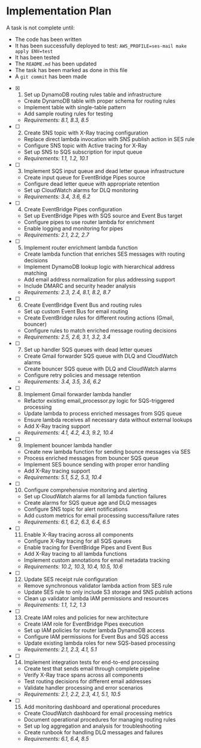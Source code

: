 # Implementation Plan

A task is not complete until:

- The code has been written
- It has been successfully deployed to test: `AWS_PROFILE=ses-mail make apply ENV=test`
- It has been tested
- The `README.md` has been updated
- The task has been marked as done in this file
- A `git commit` has been made

- [x] 1. Set up DynamoDB routing rules table and infrastructure
  - Create DynamoDB table with proper schema for routing rules
  - Implement table with single-table pattern
  - Add sample routing rules for testing
  - _Requirements: 8.1, 8.3, 8.5_

- [ ] 2. Create SNS topic with X-Ray tracing configuration
  - Replace direct lambda invocation with SNS publish action in SES rule
  - Configure SNS topic with Active tracing for X-Ray
  - Set up SNS to SQS subscription for input queue
  - _Requirements: 1.1, 1.2, 10.1_

- [ ] 3. Implement SQS input queue and dead letter queue infrastructure
  - Create input queue for EventBridge Pipes source
  - Configure dead letter queue with appropriate retention
  - Set up CloudWatch alarms for DLQ monitoring
  - _Requirements: 3.4, 3.6, 6.2_

- [ ] 4. Create EventBridge Pipes configuration
  - Set up EventBridge Pipes with SQS source and Event Bus target
  - Configure pipes to use router lambda for enrichment
  - Enable logging and monitoring for pipes
  - _Requirements: 2.1, 2.2, 2.7_

- [ ] 5. Implement router enrichment lambda function
  - Create lambda function that enriches SES messages with routing decisions
  - Implement DynamoDB lookup logic with hierarchical address matching
  - Add email address normalization for plus addressing support
  - Include DMARC and security header analysis
  - _Requirements: 2.3, 2.4, 8.1, 8.2, 8.7_

- [ ] 6. Create EventBridge Event Bus and routing rules
  - Set up custom Event Bus for email routing
  - Create EventBridge rules for different routing actions (Gmail, bouncer)
  - Configure rules to match enriched message routing decisions
  - _Requirements: 2.5, 2.6, 3.1, 3.2, 3.4_

- [ ] 7. Set up handler SQS queues with dead letter queues
  - Create Gmail forwarder SQS queue with DLQ and CloudWatch alarms
  - Create bouncer SQS queue with DLQ and CloudWatch alarms
  - Configure retry policies and message retention
  - _Requirements: 3.4, 3.5, 3.6, 6.2_

- [ ] 8. Implement Gmail forwarder lambda handler
  - Refactor existing email_processor.py logic for SQS-triggered processing
  - Update lambda to process enriched messages from SQS queue
  - Ensure lambda receives all necessary data without external lookups
  - Add X-Ray tracing support
  - _Requirements: 4.1, 4.2, 4.3, 9.2, 10.4_

- [ ] 9. Implement bouncer lambda handler
  - Create new lambda function for sending bounce messages via SES
  - Process enriched messages from bouncer SQS queue
  - Implement SES bounce sending with proper error handling
  - Add X-Ray tracing support
  - _Requirements: 5.1, 5.2, 5.3, 10.4_

- [ ] 10. Configure comprehensive monitoring and alerting
  - Set up CloudWatch alarms for all lambda function failures
  - Create alarms for SQS queue age and DLQ messages
  - Configure SNS topic for alert notifications
  - Add custom metrics for email processing success/failure rates
  - _Requirements: 6.1, 6.2, 6.3, 6.4, 6.5_

- [ ] 11. Enable X-Ray tracing across all components
  - Configure X-Ray tracing for all SQS queues
  - Enable tracing for EventBridge Pipes and Event Bus
  - Add X-Ray tracing to all lambda functions
  - Implement custom annotations for email metadata tracking
  - _Requirements: 10.2, 10.3, 10.4, 10.5, 10.6_

- [ ] 12. Update SES receipt rule configuration
  - Remove synchronous validator lambda action from SES rule
  - Update SES rule to only include S3 storage and SNS publish actions
  - Clean up validator lambda IAM permissions and resources
  - _Requirements: 1.1, 1.2, 1.3_

- [ ] 13. Create IAM roles and policies for new architecture
  - Create IAM role for EventBridge Pipes execution
  - Set up IAM policies for router lambda DynamoDB access
  - Configure IAM permissions for Event Bus and SQS access
  - Update existing lambda roles for new SQS-based processing
  - _Requirements: 2.1, 2.3, 4.1, 5.1_

- [ ] 14. Implement integration tests for end-to-end processing
  - Create test that sends email through complete pipeline
  - Verify X-Ray trace spans across all components
  - Test routing decisions for different email addresses
  - Validate handler processing and error scenarios
  - _Requirements: 2.1, 2.2, 2.3, 4.1, 5.1, 10.5_

- [ ] 15. Add monitoring dashboard and operational procedures
  - Create CloudWatch dashboard for email processing metrics
  - Document operational procedures for managing routing rules
  - Set up log aggregation and analysis for troubleshooting
  - Create runbook for handling DLQ messages and failures
  - _Requirements: 6.1, 6.4, 8.5_